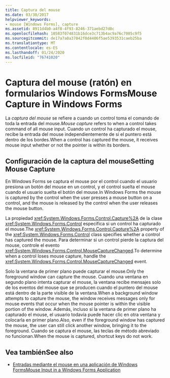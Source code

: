 ```yaml
---
title: Captura del mouse
ms.date: 03/30/2017
helpviewer_keywords:
- mouse [Windows Forms], capture
ms.assetid: 8911d4b0-a4f8-4f93-8246-371aebd27d0c
ms.openlocfilehash: 10583f074831b16dce3c713b4ac9a76c7005c9f5
ms.sourcegitcommit: de17a7a0a37042f0d4406f5ae5393531caeb25ba
ms.translationtype: MT
ms.contentlocale: es-ES
ms.lasthandoff: 01/24/2020
ms.locfileid: "76741020"
---
```

# <a name="mouse-capture-in-windows-forms"></a><span data-ttu-id="689ab-102">Captura del mouse (ratón) en formularios Windows Forms</span><span class="sxs-lookup"><span data-stu-id="689ab-102">Mouse Capture in Windows Forms</span></span>
<span data-ttu-id="689ab-103">La *captura del mouse* se refiere a cuando un control toma el comando de toda la entrada del mouse.</span><span class="sxs-lookup"><span data-stu-id="689ab-103">*Mouse capture* refers to when a control takes command of all mouse input.</span></span> <span data-ttu-id="689ab-104">Cuando un control ha capturado el mouse, recibe la entrada del mouse independientemente de si el puntero está dentro de los bordes.</span><span class="sxs-lookup"><span data-stu-id="689ab-104">When a control has captured the mouse, it receives mouse input whether or not the pointer is within its borders.</span></span>  
  
## <a name="setting-mouse-capture"></a><span data-ttu-id="689ab-105">Configuración de la captura del mouse</span><span class="sxs-lookup"><span data-stu-id="689ab-105">Setting Mouse Capture</span></span>  
 <span data-ttu-id="689ab-106">En Windows Forms se captura el mouse por el control cuando el usuario presiona un botón del mouse en un control, y el control suelta el mouse cuando el usuario suelta el botón del mouse.</span><span class="sxs-lookup"><span data-stu-id="689ab-106">In Windows Forms the mouse is captured by the control when the user presses a mouse button on a control, and the mouse is released by the control when the user releases the mouse button.</span></span>  
  
 <span data-ttu-id="689ab-107">La propiedad <xref:System.Windows.Forms.Control.Capture%2A> de la clase <xref:System.Windows.Forms.Control> especifica si un control ha capturado el mouse.</span><span class="sxs-lookup"><span data-stu-id="689ab-107">The <xref:System.Windows.Forms.Control.Capture%2A> property of the <xref:System.Windows.Forms.Control> class specifies whether a control has captured the mouse.</span></span> <span data-ttu-id="689ab-108">Para determinar si un control pierde la captura del mouse, controle el evento <xref:System.Windows.Forms.Control.MouseCaptureChanged>.</span><span class="sxs-lookup"><span data-stu-id="689ab-108">To determine when a control loses mouse capture, handle the <xref:System.Windows.Forms.Control.MouseCaptureChanged> event.</span></span>  
  
 <span data-ttu-id="689ab-109">Solo la ventana de primer plano puede capturar el mouse.</span><span class="sxs-lookup"><span data-stu-id="689ab-109">Only the foreground window can capture the mouse.</span></span> <span data-ttu-id="689ab-110">Cuando una ventana en segundo plano intenta capturar el mouse, la ventana recibe mensajes solo de los eventos del mouse que se producen cuando el puntero del mouse está dentro de la parte visible de la ventana.</span><span class="sxs-lookup"><span data-stu-id="689ab-110">When a background window attempts to capture the mouse, the window receives messages only for mouse events that occur when the mouse pointer is within the visible portion of the window.</span></span> <span data-ttu-id="689ab-111">Además, incluso si la ventana de primer plano ha capturado el mouse, el usuario todavía puede hacer clic en otra ventana y colocarla en primer plano.</span><span class="sxs-lookup"><span data-stu-id="689ab-111">Also, even if the foreground window has captured the mouse, the user can still click another window, bringing it to the foreground.</span></span> <span data-ttu-id="689ab-112">Cuando se captura el mouse, las teclas de método abreviado no funcionan.</span><span class="sxs-lookup"><span data-stu-id="689ab-112">When the mouse is captured, shortcut keys do not work.</span></span>  
  
## <a name="see-also"></a><span data-ttu-id="689ab-113">Vea también</span><span class="sxs-lookup"><span data-stu-id="689ab-113">See also</span></span>

- [<span data-ttu-id="689ab-114">Entradas mediante el mouse en una aplicación de Windows Forms</span><span class="sxs-lookup"><span data-stu-id="689ab-114">Mouse Input in a Windows Forms Application</span></span>](mouse-input-in-a-windows-forms-application.md)
